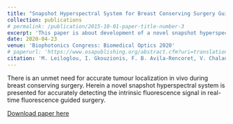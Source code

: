 ```yaml
---
title: "Snapshot Hyperspectral System for Breast Conserving Surgery Guidance"
collection: publications
# permalink: /publication/2015-10-01-paper-title-number-3
excerpt: 'This paper is about development of a novel snapshot hyperspectral system for accurate detection of intrinsic fluorescence signal in real-time fluorescence guided surgery.'
date: 2020-04-23
venue: 'Biophotonics Congress: Biomedical Optics 2020'
# paperurl: 'https://www.osapublishing.org/abstract.cfm?uri=translational-2020-TW2B.3&Site=osac'
citation: 'M. Leiloglou, I. Gkouzionis, F. B. Avila-Rencoret, V. Chalau, M. Kedrzycki, A. Darzi, D. R. Leff, and D. S. Elson, "Snapshot Hyperspectral System for Breast Conserving Surgery Guidance," in Biophotonics Congress: Biomedical Optics 2020 (Translational, Microscopy, OCT, OTS, BRAIN), OSA Technical Digest (Optical Society of America, 2020), paper TW2B.3.'
---
```


There is an unmet need for accurate tumour localization in vivo during breast conserving surgery. Herein a novel snapshot hyperspectral system is presented for accurately detecting the intrinsic fluorescence signal in real-time fluorescence guided surgery.

[Download paper here](https://www.osapublishing.org/abstract.cfm?uri=translational-2020-TW2B.3&Site=osac)